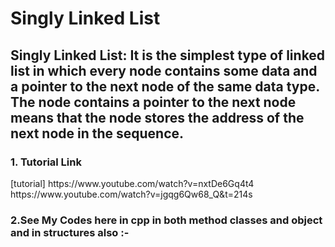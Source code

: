 <h1>Singly Linked List</h1>
<h2>Singly Linked List: It is the simplest type of linked list in which every node contains some data and a pointer to the next node of the same data type. The node contains a pointer to the next node means that the node stores the address of the next node in the sequence.
<h3>1. Tutorial Link</h3>
[tutorial] https://www.youtube.com/watch?v=nxtDe6Gq4t4
          https://www.youtube.com/watch?v=jgqg6Qw68_Q&t=214s

<h3>2.See My Codes here in cpp in both method classes and object and in structures also :-